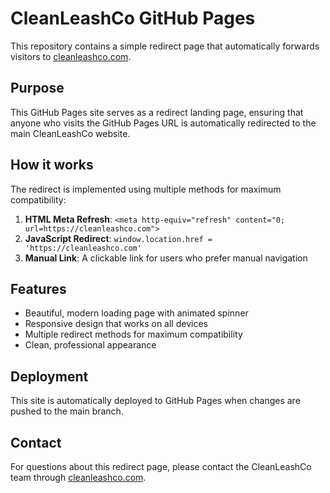 # CleanLeashCo GitHub Pages

This repository contains a simple redirect page that automatically forwards visitors to [cleanleashco.com](https://cleanleashco.com).

## Purpose

This GitHub Pages site serves as a redirect landing page, ensuring that anyone who visits the GitHub Pages URL is automatically redirected to the main CleanLeashCo website.

## How it works

The redirect is implemented using multiple methods for maximum compatibility:

1. **HTML Meta Refresh**: `<meta http-equiv="refresh" content="0; url=https://cleanleashco.com">`
2. **JavaScript Redirect**: `window.location.href = 'https://cleanleashco.com'`
3. **Manual Link**: A clickable link for users who prefer manual navigation

## Features

- Beautiful, modern loading page with animated spinner
- Responsive design that works on all devices
- Multiple redirect methods for maximum compatibility
- Clean, professional appearance

## Deployment

This site is automatically deployed to GitHub Pages when changes are pushed to the main branch.

## Contact

For questions about this redirect page, please contact the CleanLeashCo team through [cleanleashco.com](https://cleanleashco.com). 
